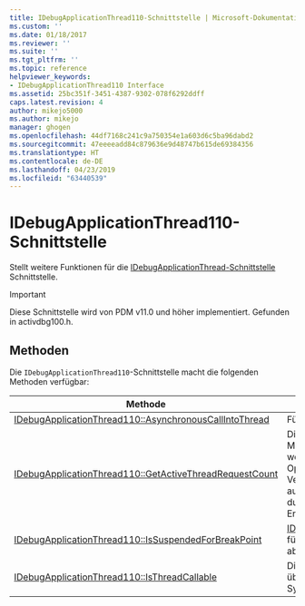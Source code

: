 ```yaml
---
title: IDebugApplicationThread110-Schnittstelle | Microsoft-Dokumentation
ms.custom: ''
ms.date: 01/18/2017
ms.reviewer: ''
ms.suite: ''
ms.tgt_pltfrm: ''
ms.topic: reference
helpviewer_keywords:
- IDebugApplicationThread110 Interface
ms.assetid: 25bc351f-3451-4387-9302-078f6292ddff
caps.latest.revision: 4
author: mikejo5000
ms.author: mikejo
manager: ghogen
ms.openlocfilehash: 44df7168c241c9a750354e1a603d6c5ba96dabd2
ms.sourcegitcommit: 47eeeeadd84c879636e9d48747b615de69384356
ms.translationtype: HT
ms.contentlocale: de-DE
ms.lasthandoff: 04/23/2019
ms.locfileid: "63440539"
---
```

# <a name="idebugapplicationthread110-interface"></a>IDebugApplicationThread110-Schnittstelle
Stellt weitere Funktionen für die [IDebugApplicationThread-Schnittstelle](../../winscript/reference/idebugapplicationthread-interface.md) Schnittstelle.  
  
> [!IMPORTANT]
> Diese Schnittstelle wird von PDM v11.0 und höher implementiert. Gefunden in activdbg100.h.  
  
## <a name="methods"></a>Methoden  
 Die `IDebugApplicationThread110`-Schnittstelle macht die folgenden Methoden verfügbar:  
  
|Methode|Beschreibung|  
|------------|-----------------|  
|[IDebugApplicationThread110::AsynchronousCallIntoThread](../../winscript/reference/idebugapplicationthread110-asynchronouscallintothread.md)|Führt einen asynchronen Aufruf im Hauptthread verarbeitet.|  
|[IDebugApplicationThread110::GetActiveThreadRequestCount](../../winscript/reference/idebugapplicationthread110-getactivethreadrequestcount.md)|Die Anzahl der, wie viele Threadanforderungen von Mechanismen für das PDM Threadwechsel gerade verarbeitet werden. In der Regel ist 0 oder 1, aber es möglich, dass diese Option, um die höher sein, wenn ein Thread-Aufruf Verarbeitung gestartet wurde, aber einen synchronen Aufruf aus dem Thread löst oder hält andernfalls den Thread (z. B. durch das Auslösen eines IDebugApplicationEvents-Ereignisses, das für den Debugger ausgegeben wird Thread)|  
|[IDebugApplicationThread110::IsSuspendedForBreakPoint](../../winscript/reference/idebugapplicationthread110-issuspendedforbreakpoint.md)|[IDebugApplicationThreadEvents110::OnSuspendForBreakPoint](../../winscript/reference/idebugapplicationthreadevents110-onsuspendforbreakpoint.md) für diesen Thread aufgerufen wurde und noch nicht abgeschlossen.|  
|[IDebugApplicationThread110::IsThreadCallable](../../winscript/reference/idebugapplicationthread110-isthreadcallable.md)|Dieser Thread befindet sich in einem Zustand, der Aufrufe, die über das PDM Threadwechsel Mechanismen (z. B. SynchronousCallInThread) verarbeiten kann.|